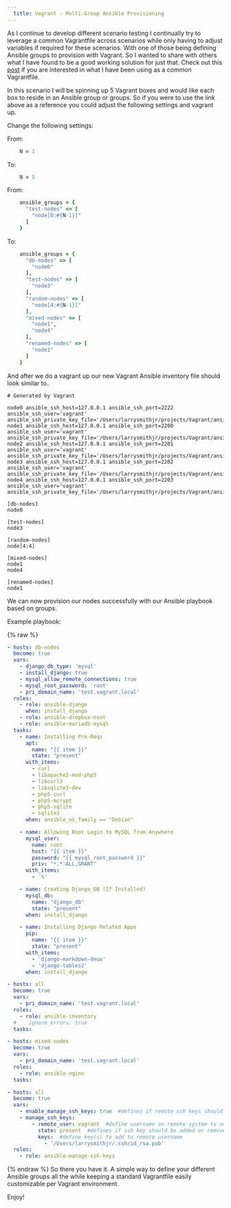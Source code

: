 ```yaml
---
  title: Vagrant - Multi-Group Ansible Provisioning
---
```


As I continue to develop different scenario testing I continually try to
leverage a common Vagrantfile across scenarios while only having to
adjust variables if required for these scenarios. With one of those
being defining Ansible groups to provision with Vagrant. So I wanted to
share with others what I have found to be a good working solution for
just that. Check out this [post](http://everythingshouldbevirtual.com/vagrant-complex-vagrantfile-configurations)
if you are interested in what I have been using as a common Vagrantfile.

In this scenario I will be spinning up 5 Vagrant boxes and would like
each box to reside in an Ansible group or groups. So if you were to use
the link above as a reference you could adjust the following settings
and vagrant up.

Change the following settings:

From:

```ruby
    N = 1
```

To:

```ruby
    N = 5
```

From:

```ruby
    ansible_groups = {
      "test-nodes" => [
        "node[0:#{N-1}]"
      ]
    }
```

To:

```ruby
    ansible_groups = {
      "db-nodes" => [
        "node0"
      ],
      "test-nodes" => [
        "node3"
      ],
      "random-nodes" => [
        "node[4:#{N-1}]"
      ],
      "mixed-nodes" => [
        "node1",
        "node4"
      ],
      "renamed-nodes" => [
        "node1"
      ]
    }
```

And after we do a vagrant up our new Vagrant Ansible inventory file
should look similar to..

```raw
# Generated by Vagrant

node0 ansible_ssh_host=127.0.0.1 ansible_ssh_port=2222 ansible_ssh_user='vagrant' ansible_ssh_private_key_file='/Users/larrysmithjr/projects/Vagrant/ansible/.vagrant/machines/node0/virtualbox/private_key'
node1 ansible_ssh_host=127.0.0.1 ansible_ssh_port=2200 ansible_ssh_user='vagrant' ansible_ssh_private_key_file='/Users/larrysmithjr/projects/Vagrant/ansible/.vagrant/machines/node1/virtualbox/private_key'
node2 ansible_ssh_host=127.0.0.1 ansible_ssh_port=2201 ansible_ssh_user='vagrant' ansible_ssh_private_key_file='/Users/larrysmithjr/projects/Vagrant/ansible/.vagrant/machines/node2/virtualbox/private_key'
node3 ansible_ssh_host=127.0.0.1 ansible_ssh_port=2202 ansible_ssh_user='vagrant' ansible_ssh_private_key_file='/Users/larrysmithjr/projects/Vagrant/ansible/.vagrant/machines/node3/virtualbox/private_key'
node4 ansible_ssh_host=127.0.0.1 ansible_ssh_port=2203 ansible_ssh_user='vagrant' ansible_ssh_private_key_file='/Users/larrysmithjr/projects/Vagrant/ansible/.vagrant/machines/node4/virtualbox/private_key'

[db-nodes]
node0

[test-nodes]
node3

[random-nodes]
node[4:4]

[mixed-nodes]
node1
node4

[renamed-nodes]
node1
```

We can now provision our nodes successfully with our Ansible playbook
based on groups.

Example playbook:

{% raw %}

```yaml
- hosts: db-nodes
  become: true
  vars:
    - django_db_type: 'mysql'
    - install_django: true
    - mysql_allow_remote_connections: true
    - mysql_root_password: 'root'
    - pri_domain_name: 'test.vagrant.local'
  roles:
    - role: ansible-django
      when: install_django
    - role: ansible-dropbox-nsot
    - role: ansible-mariadb-mysql
  tasks:
    - name: Installing Pre-Reqs
      apt:
        name: "{{ item }}"
        state: "present"
      with_items:
        - curl
        - libapache2-mod-php5
        - libcurl3
        - libsqlite3-dev
        - php5-curl
        - php5-mcrypt
        - php5-sqlite
        - sqlite3
      when: ansible_os_family == "Debian"

    - name: Allowing Root Login to MySQL from Anywhere
      mysql_user:
        name: root
        host: "{{ item }}"
        password: "{{ mysql_root_password }}"
        priv: "*.*:ALL,GRANT"
      with_items:
        - '%'

    - name: Creating Django_DB (If Installed)
      mysql_db:
        name: "django_db"
        state: "present"
      when: install_django

    - name: Installing Django Related Apps
      pip:
        name: "{{ item }}"
        state: "present"
      with_items:
        - 'django-markdown-deux'
        - 'django-tables2'
      when: install_django

- hosts: all
  become: true
  vars:
    - pri_domain_name: 'test.vagrant.local'
  roles:
    - role: ansible-inventory
  #    ignore_errors: true
  tasks:

- hosts: mixed-nodes
  become: true
  vars:
    - pri_domain_name: 'test.vagrant.local'
  roles:
    - role: ansible-nginx
  tasks:

- hosts: all
  become: true
  vars:
    - enable_manage_ssh_keys: true  #defines if remote ssh keys should be managed
    - manage_ssh_keys:
        - remote_user: vagrant  #define username on remote system to add defined keys to
          state: present  #defines if ssh key should be added or removed (absent|present)
          keys:  #define key(s) to add to remote username
            - '/Users/larrysmithjr/.ssh/id_rsa.pub'
  roles:
    - role: ansible-manage-ssh-keys
```

{% endraw %}
So there you have it. A simple way to define your different Ansible
groups all the while keeping a standard Vagrantfile easily customizable
per Vagrant environment.

Enjoy!
